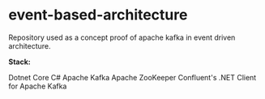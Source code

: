 # event-based-architecture
Repository used as a concept proof of apache kafka in event driven architecture.

**Stack:**

Dotnet Core
C#
Apache Kafka
Apache ZooKeeper
Confluent's .NET Client for Apache Kafka
